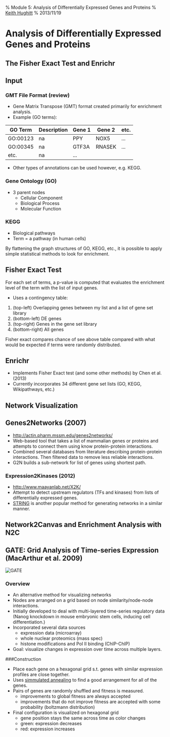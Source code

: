 % Module 5: Analysis of Differentially Expressed Genes and Proteins
% [Keith Hughitt](khughitt@umd.edu)
% 2013/11/19

Analysis of Differentially Expressed Genes and Proteins
=======================================================

The Fisher Exact Test and Enrichr
---------------------------------

## Input

### GMT File Format (review)

- Gene Matrix Transpose (GMT) format created primarily for enrichment analysis.
- Example (GO terms):

| GO Term       | Description   | Gene 1  | Gene 2 | etc. |
| ------------- | ------------  | ------- | ------ | ---- |
| GO:00123      | na            | PPY     | NOX5   | ...  |
| GO:00345      | na            | GTF3A   | RNASEK | ...  |
| etc.          | na            | ...     |        |      |

- Other types of annotations can be used however, e.g. KEGG.

### Gene Ontology (GO)

- 3 parent nodes
    - Cellular Component
    - Biological Process
    - Molecular Function

### KEGG

- Biological pathways
- Term = a pathway (in human cells)

By flattening the graph structures of GO, KEGG, etc., it is possible to apply
simple statistical methods to look for enrichment.

## Fisher Exact Test

For each set of terms, a p-value is computed that evaluates the enrichment
level of the term with the list of input genes.

- Uses a contingency table:
 1. (top-left) Overlapping genes between my list and a list of gene set library
 2. (bottom-left) DE genes
 3. (top-right) Genes in the gene set library
 4. (bottom-right) All genes

Fisher exact compares chance of see above table compared with what would be
expected if terms were randomly distributed.

## Enrichr

- Implements Fisher Exact test (and some other methods) by Chen et al. (2013)
- Currently incorporates 34 different gene set lists (GO, KEGG, Wikipathways,
  etc.)

Network Visualization
---------------------

## Genes2Networks (2007)

- http://actin.pharm.mssm.edu/genes2networks/
- Web-based tool that takes a list of mammalian genes or proteins and attempts
  to connect them using know protein-protein interactions.
- Combined several databases from literature describing protein-protein
  interactions. Then filtered data to remove less reliable interactions.
- G2N builds a sub-network for list of genes using shortest path.

### Expression2Kinases (2012)

- http://www.maayanlab.net/X2K/
- Attempt to detect upstream regulators (TFs and kinases) from lists of
  differentially expressed genes.
- [STRING](http://string-db.org/) is another popular method for generating
  networks in a similar manner.

Network2Canvas and Enrichment Analysis with N2C
-----------------------------------------------

## GATE: Grid Analysis of Time-series Expression (MacArthur et al. 2009)

![GATE](http://amp.pharm.mssm.edu/maayan-lab/img/gatebackground.png)

### Overview

- An alternative method for visualizing networks
- Nodes are arranged on a grid based on node similarity/node-node interactions.
- Initially developed to deal with multi-layered time-series regulatory data
  (Nanog knockdown in mouse embryonic stem cells, inducing cell
  differentiation.)
- Incorporated several data sources
  - expression data (microarray)
  - whole nuclear proteomics (mass spec)
  - histone modifications and Pol II binding (ChIP-ChIP)
- Goal: visualize changes in expression over time across multiple layers.

###Construction

- Place each gene on a hexagonal grid s.t. genes with similar expression
  profiles are close together.
- Uses [simmulated
  annealing](http://en.wikipedia.org/wiki/Simulated_annealing) to find a good
  arrangement for all of the genes.
- Pairs of genes are randomly shuffled and fitness is measured.
    - improvements to global fitness are always accepted
    - improvements that do not improve fitness are accepted with some
      probability (boltzmann distribution)
- Final configuration is visualized on hexagonal grid
    - gene position stays the same across time as color changes
    - green: expression decreases
    - red: expression increases



